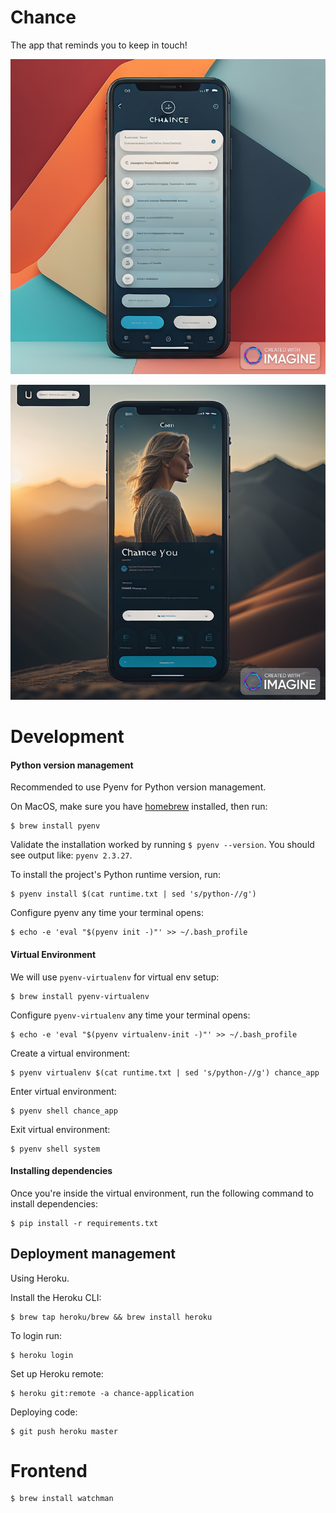 # Chance

The app that reminds you to keep in touch!

![Chance App UI](./docs/assets/chance-app-ui-v1.1.png)

![Chance App UI](./docs/assets/chance-app-ui-v1.2.png)

# Development

#### Python version management

Recommended to use Pyenv for Python version management.

On MacOS, make sure you have [homebrew](https://brew.sh/) installed, then run:

```
$ brew install pyenv
```

Validate the installation worked by running `$ pyenv --version`. You should see output like: `pyenv 2.3.27`.

To install the project's Python runtime version, run:

```
$ pyenv install $(cat runtime.txt | sed 's/python-//g')
```

Configure pyenv any time your terminal opens:

```
$ echo -e 'eval "$(pyenv init -)"' >> ~/.bash_profile
```

#### Virtual Environment

We will use `pyenv-virtualenv` for virtual env setup:

```
$ brew install pyenv-virtualenv
```

Configure `pyenv-virtualenv` any time your terminal opens:

```
$ echo -e 'eval "$(pyenv virtualenv-init -)"' >> ~/.bash_profile
```

Create a virtual environment:

```
$ pyenv virtualenv $(cat runtime.txt | sed 's/python-//g') chance_app
```

Enter virtual environment:

```
$ pyenv shell chance_app
```

Exit virtual environment:

```
$ pyenv shell system
```

#### Installing dependencies

Once you're inside the virtual environment, run the following command to install dependencies:

```
$ pip install -r requirements.txt
```

## Deployment management

Using Heroku.

Install the Heroku CLI:

```
$ brew tap heroku/brew && brew install heroku
```

To login run:

```
$ heroku login
```

Set up Heroku remote:

```
$ heroku git:remote -a chance-application
```

Deploying code:

```
$ git push heroku master
```

# Frontend

```
$ brew install watchman
```
